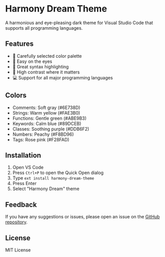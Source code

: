 # Harmony Dream Theme

A harmonious and eye-pleasing dark theme for Visual Studio Code that supports all programming languages.

## Features

- 🎨 Carefully selected color palette
- 👀 Easy on the eyes
- 🌈 Great syntax highlighting
- 🎯 High contrast where it matters
- 💻 Support for all major programming languages

## Colors

- Comments: Soft gray (#6E738D)
- Strings: Warm yellow (#FAE3B0)
- Functions: Gentle green (#ABE9B3)
- Keywords: Calm blue (#89DCEB)
- Classes: Soothing purple (#DDB6F2)
- Numbers: Peachy (#F8BD96)
- Tags: Rose pink (#F28FAD)

## Installation

1. Open VS Code
2. Press `Ctrl+P` to open the Quick Open dialog
3. Type `ext install harmony-dream-theme`
4. Press Enter
5. Select "Harmony Dream" theme

## Feedback

If you have any suggestions or issues, please open an issue on the [GitHub repository](https://github.com/gigorgu/harmony-dream-theme).

## License

MIT License 